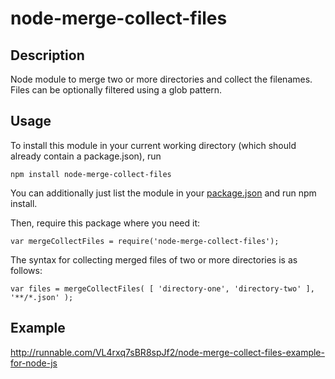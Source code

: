 # node-merge-collect-files

## Description

Node module to merge two or more directories and collect the filenames.  
Files can be optionally filtered using a glob pattern.



## Usage

To install this module in your current working directory (which should already contain a package.json), run

```
npm install node-merge-collect-files
```

You can additionally just list the module in your [package.json](https://npmjs.org/doc/json.html) and run npm install.

Then, require this package where you need it:

```
var mergeCollectFiles = require('node-merge-collect-files');
```

The syntax for collecting merged files of two or more directories is as follows:

```
var files = mergeCollectFiles( [ 'directory-one', 'directory-two' ], '**/*.json' );
```

## Example

http://runnable.com/VL4rxq7sBR8spJf2/node-merge-collect-files-example-for-node-js
